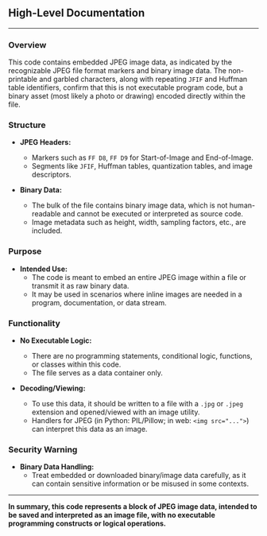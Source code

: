 ## High-Level Documentation

---

### Overview

This code contains embedded JPEG image data, as indicated by the recognizable JPEG file format markers and binary image data. The non-printable and garbled characters, along with repeating `JFIF` and Huffman table identifiers, confirm that this is not executable program code, but a binary asset (most likely a photo or drawing) encoded directly within the file.

### Structure

- **JPEG Headers:**
  - Markers such as `FF D8`, `FF D9` for Start-of-Image and End-of-Image.
  - Segments like `JFIF`, Huffman tables, quantization tables, and image descriptors.

- **Binary Data:**
  - The bulk of the file contains binary image data, which is not human-readable and cannot be executed or interpreted as source code.
  - Image metadata such as height, width, sampling factors, etc., are included.

### Purpose

- **Intended Use:**
  - The code is meant to embed an entire JPEG image within a file or transmit it as raw binary data.
  - It may be used in scenarios where inline images are needed in a program, documentation, or data stream.

### Functionality

- **No Executable Logic:**
  - There are no programming statements, conditional logic, functions, or classes within this code.
  - The file serves as a data container only.

- **Decoding/Viewing:**
  - To use this data, it should be written to a file with a `.jpg` or `.jpeg` extension and opened/viewed with an image utility.
  - Handlers for JPEG (in Python: PIL/Pillow; in web: `<img src="...">`) can interpret this data as an image.

### Security Warning

- **Binary Data Handling:**
  - Treat embedded or downloaded binary/image data carefully, as it can contain sensitive information or be misused in some contexts.

---

**In summary, this code represents a block of JPEG image data, intended to be saved and interpreted as an image file, with no executable programming constructs or logical operations.**